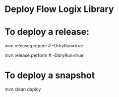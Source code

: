 # Deploy Flow Logix Library 

# To deploy a release:
mvn release:prepare # -DdryRun=true

mvn release:perform # -DdryRun=true

# To deploy a snapshot
mvn clean deploy 

